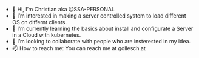 - 👋 Hi, I’m Christian aka @SSA-PERSONAL
- 👀 I’m interested in making a server controlled system to load different OS on differnt clients.
- 🌱 I’m currently learning the basics about install and configurate a Server in a Cloud with kubernetes.
- 💞️ I’m looking to collaborate with people who are insterested in my idea.
- 📫 How to reach me: You can reach me at gollesch.at

<!---
SSA-PERSONAL/SSA-PERSONAL is a ✨ special ✨ repository because its `README.md` (this file) appears on your GitHub profile.
You can click the Preview link to take a look at your changes.
--->
